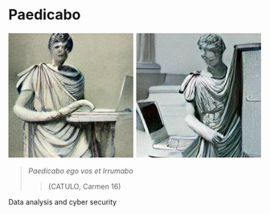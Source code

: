 # Paedicabo

![portada](https://github.com/Origamologo/Paedicabo/blob/main/images/portada.jpg)

> *Paedicabo ego vos et Irrumabo*
> > (CATULO, Carmen 16)

Data analysis and cyber security
</p>
